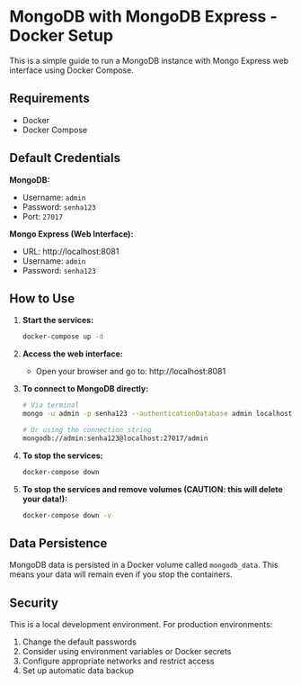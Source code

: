 # MongoDB with MongoDB Express - Docker Setup

This is a simple guide to run a MongoDB instance with Mongo Express web interface using Docker Compose.

## Requirements

- Docker
- Docker Compose

## Default Credentials

**MongoDB:**
- Username: `admin`
- Password: `senha123`
- Port: `27017`

**Mongo Express (Web Interface):**
- URL: http://localhost:8081
- Username: `admin`
- Password: `senha123`

## How to Use

1. **Start the services:**

   ```bash
   docker-compose up -d
   ```

2. **Access the web interface:**
   
   - Open your browser and go to: http://localhost:8081

3. **To connect to MongoDB directly:**

   ```bash
   # Via terminal
   mongo -u admin -p senha123 --authenticationDatabase admin localhost:27017

   # Or using the connection string
   mongodb://admin:senha123@localhost:27017/admin
   ```

4. **To stop the services:**

   ```bash
   docker-compose down
   ```

5. **To stop the services and remove volumes (CAUTION: this will delete your data!):**

   ```bash
   docker-compose down -v
   ```

## Data Persistence

MongoDB data is persisted in a Docker volume called `mongodb_data`. This means your data will remain even if you stop the containers.

## Security

This is a local development environment. For production environments:

1. Change the default passwords
2. Consider using environment variables or Docker secrets
3. Configure appropriate networks and restrict access
4. Set up automatic data backup
